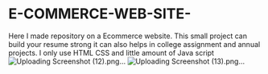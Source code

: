 # E-COMMERCE-WEB-SITE-
Here I made repository on a  Ecommerce website. This small project can build your resume strong it can also helps in college assignment and annual projects. I only use HTML CSS and little amount of Java script 
![Uploading Screenshot (12).png…]()
![Uploading Screenshot (13).png…]()
